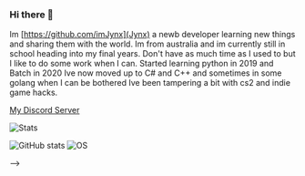 ### Hi there 👋
Im [https://github.com/imJynx](Jynx) a newb developer learning new things and sharing them with the world.
Im from australia and im currently still in school heading into my final years.
Don't have as much time as I used to but I like to do some work when I can.
Started learning python in 2019 and Batch in 2020
Ive now moved up to C# and C++ and sometimes in some golang when I can be bothered
Ive been tampering a bit with cs2 and indie game hacks.

[My Discord Server](https://discord.gg/unauHAurs5)


![Stats](https://github-profile-summary-cards.vercel.app/api/cards/profile-details?username=imJynx)

![GitHub stats](https://github-readme-stats.vercel.app/api?username=imJynx&show_icons=true)
![OS](https://img.shields.io/badge/Windows-0078D6?style=for-the-badge&logo=windows&logoColor=white)

-->
